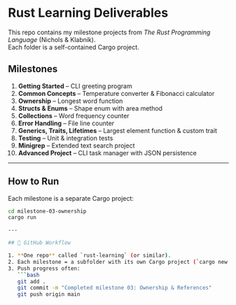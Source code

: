 # Rust Learning Deliverables

This repo contains my milestone projects from *The Rust Programming Language* (Nichols & Klabnik).  
Each folder is a self-contained Cargo project.

## Milestones

1. **Getting Started** – CLI greeting program  
2. **Common Concepts** – Temperature converter & Fibonacci calculator  
3. **Ownership** – Longest word function  
4. **Structs & Enums** – Shape enum with area method  
5. **Collections** – Word frequency counter  
6. **Error Handling** – File line counter  
7. **Generics, Traits, Lifetimes** – Largest element function & custom trait  
8. **Testing** – Unit & integration tests  
9. **Minigrep** – Extended text search project  
10. **Advanced Project** – CLI task manager with JSON persistence

---

## How to Run
Each milestone is a separate Cargo project:

```bash
cd milestone-03-ownership
cargo run

---

## 🔧 GitHub Workflow  

1. **One repo** called `rust-learning` (or similar).  
2. Each milestone = a subfolder with its own Cargo project (`cargo new milestone-xx-name`).  
3. Push progress often:  
   ```bash
   git add .
   git commit -m "Completed milestone 03: Ownership & References"
   git push origin main
```

